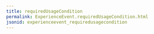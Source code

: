 ```yaml
---
title: requiredUsageCondition
permalink: ExperienceEvent.requiredUsageCondition.html
jsonid: experienceevent_requiredusagecondition
---
```

